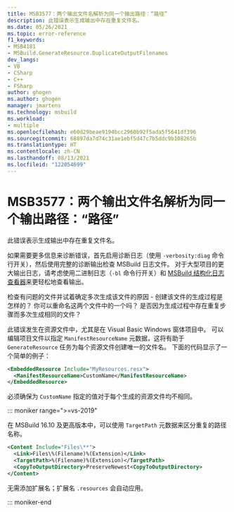 ```yaml
---
title: MSB3577：两个输出文件名解析为同一个输出路径：“路径”
description: 此错误表示生成输出中存在重复文件名。
ms.date: 05/26/2021
ms.topic: error-reference
f1_keywords:
- MSB4181
- MSBuild.GenerateResource.DuplicateOutputFilenames
dev_langs:
- VB
- CSharp
- C++
- FSharp
author: ghogen
ms.author: ghogen
manager: jmartens
ms.technology: msbuild
ms.workload:
- multiple
ms.openlocfilehash: e60d29beae9194bcc2960b92f5ada5f5641df396
ms.sourcegitcommit: 68897da7d74c31ae1ebf5d47c7b5ddc9b108265b
ms.translationtype: HT
ms.contentlocale: zh-CN
ms.lasthandoff: 08/13/2021
ms.locfileid: "122054699"
---
```

# <a name="msb3577-two-output-file-names-resolved-to-the-same-output-path-path"></a>MSB3577：两个输出文件名解析为同一个输出路径：“路径”

此错误表示生成输出中存在重复文件名。

如果需要更多信息来诊断错误，首先启用诊断日志（使用 `-verbosity:diag` 命令行开关），然后使用完整的诊断输出检查 MSBuild 日志文件。 对于大型项目的更大输出日志，请考虑使用二进制日志（`-bl` 命令行开关）和 [MSBuild 结构化日志查看器](https://msbuildlog.com/)来更轻松地查看输出。

检查有问题的文件并试着确定多次生成该文件的原因 - 创建该文件的生成过程是怎样的？ 你可以重命名这两个文件中的一个吗？  是否因为生成过程中存在重复步骤而多次生成相同的文件？

此错误发生在资源文件中，尤其是在 Visual Basic Windows 窗体项目中。 可以编辑项目文件以指定 `ManifestResourceName` 元数据，这将有助于 `GenerateResource` 任务为每个资源文件创建唯一的文件名。 下面的代码显示了一个简单的例子：

```xml
<EmbeddedResource Include="MyResources.resx">
  <ManifestResourceName>CustomName</ManifestResourceName>
</EmbeddedResource>
```

必须确保为 `CustomName` 指定的值对于每个生成的资源文件均不相同。

::: moniker range=">=vs-2019"

在 MSBuild 16.10 及更高版本中，可以使用 `TargetPath` 元数据来区分重复的路径名称。

```xml
<Content Include="Files\**">
  <Link>Files\%(Filename)%(Extension)</Link>
  <TargetPath>%(Filename)%(Extension)</TargetPath>
  <CopyToOutputDirectory>PreserveNewest<CopyToOutputDirectory>
</Content>
```

无需添加扩展名；扩展名 `.resources` 会自动应用。

::: moniker-end



